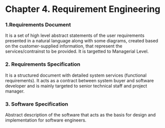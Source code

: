 # Chapter 4. Requirement Engineering

### 1.Requirements Document

It is a set of high level abstract statements of the user requirements presented in a natural language along with some diagrams, created based on the customer-supplied information, that represent the services/contrainst to be provided. It is targetted to Managerial Level.

### 2. Requirements Specification

It is a structured document with detailed system services (functional requirements). It acts as a contract between system buyer and software developer and is mainly targeted to senior technical staff and project manager.

### 3. Software Specification

Abstract description of the software that acts as the basis for design and implementation for software engineers.